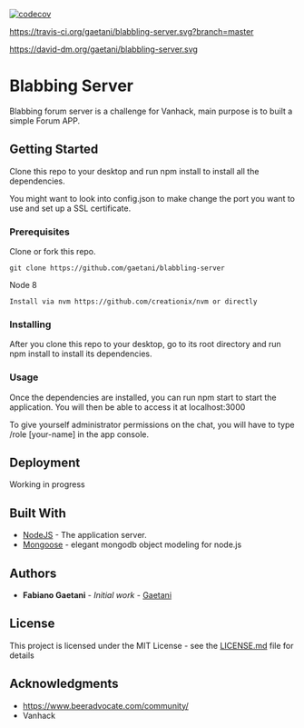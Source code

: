 [![codecov](https://codecov.io/gh/gaetani/blabbling-server/branch/master/graph/badge.svg)](https://codecov.io/gh/gaetani/blabbling-server)

https://travis-ci.org/gaetani/blabbling-server.svg?branch=master

https://david-dm.org/gaetani/blabbling-server.svg

# Blabbing Server

Blabbing forum server is a challenge for Vanhack, main purpose is to built a simple Forum APP. 

## Getting Started

Clone this repo to your desktop and run npm install to install all the dependencies.

You might want to look into config.json to make change the port you want to use and set up a SSL certificate.

### Prerequisites

Clone or fork this repo.

```
git clone https://github.com/gaetani/blabbling-server
```

Node 8

```
Install via nvm https://github.com/creationix/nvm or directly
```

### Installing
After you clone this repo to your desktop, go to its root directory and run npm install to install its dependencies.

### Usage
Once the dependencies are installed, you can run npm start to start the application. You will then be able to access it at localhost:3000

To give yourself administrator permissions on the chat, you will have to type /role [your-name] in the app console.

## Deployment

Working in progress

## Built With

* [NodeJS](https://nodejs.org/en/) - The application server.
* [Mongoose](http://mongoosejs.com/docs/guide.html) - elegant mongodb object modeling for node.js


## Authors

* **Fabiano Gaetani** - *Initial work* - [Gaetani](https://github.com/gaetani)

## License

This project is licensed under the MIT License - see the [LICENSE.md](LICENSE.md) file for details

## Acknowledgments

* https://www.beeradvocate.com/community/
* Vanhack
